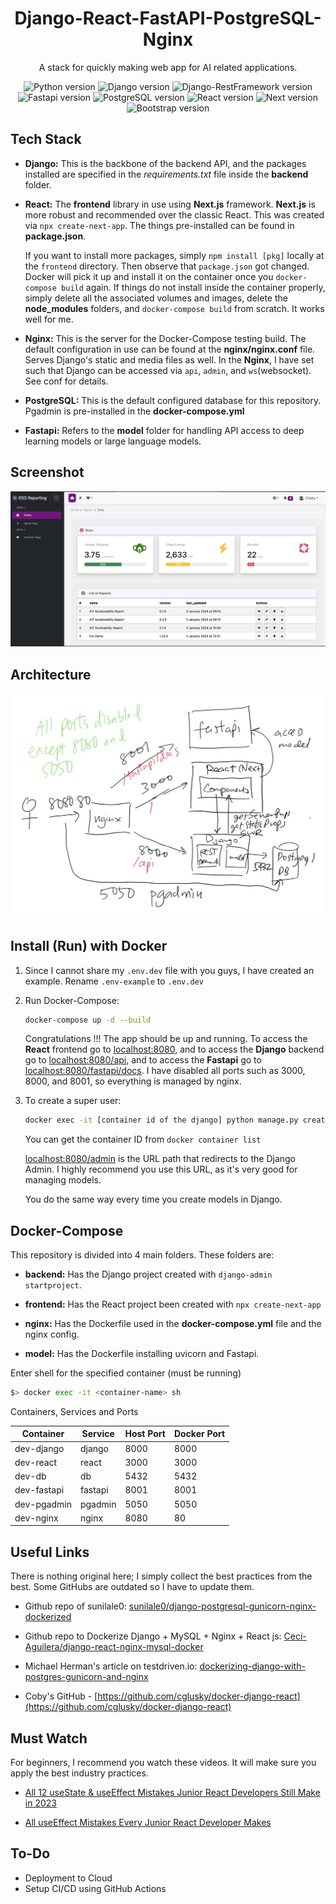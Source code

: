 <div align="center">

# Django-React-FastAPI-PostgreSQL-Nginx

A stack for quickly making web app for AI related applications.

![Python version](https://img.shields.io/badge/Python-3.11.0-4c566a?logo=python&&longCache=true&logoColor=white&colorB=pink&style=flat-square&colorA=4c566a) ![Django version](https://img.shields.io/badge/Django-5.0.0-4c566a?logo=django&&longCache=truelogoColor=white&colorB=pink&style=flat-square&colorA=4c566a) ![Django-RestFramework version](https://img.shields.io/badge/Django_Rest_Framework-3.14.0-red.svg?longCache=true&style=flat-square&logo=django&logoColor=white&colorA=4c566a&colorB=pink) ![Fastapi version](https://img.shields.io/badge/Fastapi-0.108.0-red.svg?longCache=true&style=flat-square&logo=fastapi&logoColor=white&colorA=4c566a&colorB=pink) ![PostgreSQL version](https://img.shields.io/badge/PostgreSQL-12.8-red.svg?longCache=true&style=flat-square&logo=postgresql&logoColor=white&colorA=4c566a&colorB=pink) ![React version](https://img.shields.io/badge/React-18.2.0-red.svg?longCache=true&style=flat-square&logo=react&logoColor=white&colorA=4c566a&colorB=pink) ![Next version](https://img.shields.io/badge/Next-14.0.4-red.svg?longCache=true&style=flat-square&logo=next.js&logoColor=white&colorA=4c566a&colorB=pink) ![Bootstrap version](https://img.shields.io/badge/Bootstrap-5.3.2-red.svg?longCache=true&style=flat-square&logo=bootstrap&logoColor=white&colorA=4c566a&colorB=pink)

</div>

## Tech Stack

- __Django:__ This is the backbone of the backend API, and the packages installed are specified in the _requirements.txt_ file inside the __backend__ folder.

- __React:__ The __frontend__ library in use using __Next.js__ framework.  __Next.js__ is more robust and recommended over the classic React. This was created via ``npx create-next-app``. The things pre-installed can be found in __package.json__.

  If you want to install more packages, simply `npm install [pkg]` locally at the `frontend` directory.  Then observe that `package.json` got changed.  Docker will pick it up and install it on the container once you `docker-compose build` again.  If things do not install inside the container properly, simply delete all the associated volumes and images, delete the __node_modules__ folders, and `docker-compose build` from scratch.  It works well for me.

- __Nginx:__ This is the server for the Docker-Compose testing build. The default configuration in use can be found at the __nginx/nginx.conf__ file.  Serves Django's static and media files as well.  In the __Nginx__, I have set such that Django can be accessed via `api`, `admin`, and `ws`(websocket).  See conf for details.

- __PostgreSQL:__ This is the default configured database for this repository.  Pgadmin is pre-installed in the __docker-compose.yml__

- __Fastapi:__  Refers to the __model__ folder for handling API access to deep learning models or large language models.

## Screenshot

![Screenshot Image](./.readme_assets/Screenshot.png)

## Architecture

![Architecture Image](./.readme_assets/Arch.jpg)

## Install (Run) with Docker

1. Since I cannot share my `.env.dev` file with you guys, I have created an example. Rename `.env-example` to `.env.dev`

1. Run Docker-Compose:

    ```bash
    docker-compose up -d --build
    ```

    Congratulations !!! The app should be up and running. To access the __React__ frontend go to [localhost:8080](http://localhost:8080), and to access the __Django__ backend go to [localhost:8080/api](http://localhost:8080/api), and to access the __Fastapi__ go to [localhost:8080/fastapi/docs](http://localhost:8080/fastapi/docs/).   I have disabled all ports such as 3000, 8000, and 8001, so everything is managed by nginx.

2. To create a super user:

    ```bash
    docker exec -it [container id of the django] python manage.py createsuperuser
    ```

    You can get the container ID from `docker container list`

    [localhost:8080/admin](http://localhost:8080/admin) is the URL path that redirects to the Django Admin.  I highly recommend you use this URL, as it's very good for managing models.

    You do the same way every time you create models in Django.  

## Docker-Compose

This repository is divided into 4 main folders. These folders are:

- __backend:__ Has the Django project created with ``django-admin startproject``.

- __frontend:__ Has the React project been created with ``npx create-next-app``

- __nginx:__ Has the Dockerfile used in the __docker-compose.yml__ file and the  nginx config.

- __model:__ Has the Dockerfile installing uvicorn and Fastapi.

Enter shell for the specified container (must be running)

```sh
$> docker exec -it <container-name> sh
```

Containers, Services and Ports

| Container  | Service | Host Port | Docker Port |
| ---------- | ------- | --------- | ----------- |
| dev-django | django  | 8000      | 8000        |
| dev-react  | react   | 3000      | 3000        |
| dev-db     | db      | 5432      | 5432        |
| dev-fastapi| fastapi | 8001      | 8001        |
| dev-pgadmin| pgadmin | 5050      | 5050        |
| dev-nginx  | nginx   | 8080      | 80          |

## Useful Links

There is nothing original here; I simply collect the best practices from the best.  Some GitHubs are outdated so I have to update them.

- Github repo of sunilale0: [sunilale0/django-postgresql-gunicorn-nginx-dockerized](https://github.com/sunilale0/django-postgresql-gunicorn-nginx-dockerized/blob/master/README.md#nginx)

- Github repo to Dockerize Django + MySQL + Nginx + React js: [Ceci-Aguilera/django-react-nginx-mysql-docker](https://github.com/Ceci-Aguilera/django-react-nginx-mysql-docker)

- Michael Herman's article on testdriven.io: [dockerizing-django-with-postgres-gunicorn-and-nginx](https://testdriven.io/blog/dockerizing-django-with-postgres-gunicorn-and-nginx/)

- Coby's GitHub - [https://github.com/cglusky/docker-django-react](https://github.com/cglusky/docker-django-react)

## Must Watch

For beginners, I recommend you watch these videos.  It will make sure you apply the best industry practices.

- [All 12 useState & useEffect Mistakes Junior React Developers Still Make in 2023](https://www.youtube.com/watch?v=-yIsQPp31L0&t=1176s)

- [All useEffect Mistakes Every Junior React Developer Makes](https://www.youtube.com/watch?v=QQYeipc_cik)

## To-Do

- Deployment to Cloud
- Setup CI/CD using GitHub Actions
